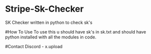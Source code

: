 # Stripe-Sk-Checker
SK Checker written in python to check sk's

#How To Use
To use this u should have sk's in sk.txt and should have python installed with all the modules in code.

#Contact
Discord - x.upload

